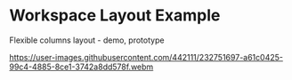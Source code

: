 # Workspace Layout Example

Flexible columns layout - demo, prototype

https://user-images.githubusercontent.com/442111/232751697-a61c0425-99c4-4885-8ce1-3742a8dd578f.webm
